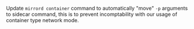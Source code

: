 Update `mirrord container` command to automatically "move" `-p` arguments to sidecar command, this is to prevent incomptability with our usage of container type network mode.
